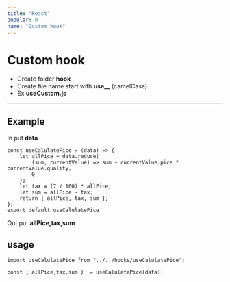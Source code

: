 ```yaml
---
title: "React"
popular: 0
name: "Custom hook"
---
```


# Custom hook

- Create folder **hook**
- Create file name start with **use\_\_** (camelCase)
- Ex **useCustom.js**

---

## Example

In put **data**

```
const useCalulatePice = (data) => {
    let allPice = data.reduce(
        (sum, currentValue) => sum + currentValue.pice * currentValue.quality,
        0
    );
    let tax = (7 / 100) * allPice;
    let sum = allPice - tax;
    return { allPice, tax, sum };
};
export default useCalulatePice
```

Out put **allPice,tax,sum**

## usage

```
import useCalulatePice from "../../hooks/useCalulatePice";
```

```
const { allPice,tax,sum }  = useCalulatePice(data);
```
